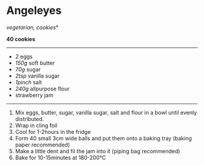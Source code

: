 # Angeleyes

*vegetarian, cookies**

**40 cookies**

---

- *2* eggs
- *150g* soft butter
- *70g* sugar
- *2tsp* vanilla sugar
- *1pinch* salt
- *240g* allpurpose flour
- strawberry jam 

---

1. Mix eggs, butter, sugar, vanilla sugar, salt and flour in a bowl until evenly distributed.
2. Wrap in cling foil
3. Cool for 1-2hours in the fridge
4. Form 40 small 3cm wide balls and put them onto a baking tray (baking paper recommended)
5. Make a little dent and fil the jam into it (piping bag recommended)
6. Bake for 10-15minutes at 180-200°C
 